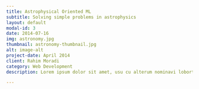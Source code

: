 ```yaml
---
title: Astrophysical Oriented ML
subtitle: Solving simple problems in astrophysics
layout: default
modal-id: 3
date: 2014-07-16
img: astronomy.jpg
thumbnail: astronomy-thumbnail.jpg
alt: image-alt
project-date: April 2014
client: Rahim Moradi
category: Web Development
description: Lorem ipsum dolor sit amet, usu cu alterum nominavi lobortis. At duo novum diceret. Tantas apeirian vix et, usu sanctus postulant inciderint ut, populo diceret necessitatibus in vim. Cu eum dicam feugiat noluisse.

---
```

